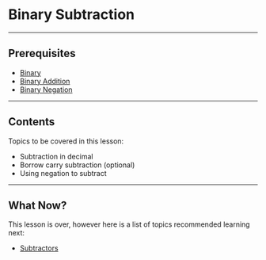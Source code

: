 # Binary Subtraction

---

## Prerequisites

- [Binary](Binary.md#binary)
- [Binary Addition](Binary%20Addition.md#binary-addition)
- [Binary Negation](Binary%20Negation.md#binary-negation)

---

## Contents

Topics to be covered in this lesson:

- Subtraction in decimal
- Borrow carry subtraction (optional)
- Using negation to subtract

---
## What Now?

This lesson is over, however here is a list of topics recommended learning next:

- [Subtractors](Subtractors.md#subtractors)

